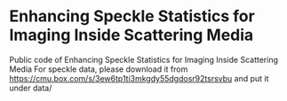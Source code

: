 # Enhancing Speckle Statistics for Imaging Inside Scattering Media
Public code of Enhancing Speckle Statistics for Imaging Inside Scattering Media
For speckle data, please download it from https://cmu.box.com/s/3ew6tp1ti3mkgdy55dgdosr92tsrsvbu and put it under data/
